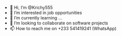 - 👋 Hi, I’m @Krichy555
- 👀 I’m interested in job opportunities
- 🌱 I’m currently learning ...
- 💞️ I’m looking to collaborate on software projects
- 📫 How to reach me on +233 541419241 (WhatsApp)

<!---
Krichy555/Krichy555 is a ✨ special ✨ repository because its `README.md` (this file) appears on your GitHub profile.
You can click the Preview link to take a look at your changes.
--->
